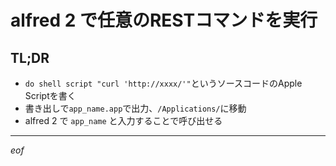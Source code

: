 # alfred 2 で任意のRESTコマンドを実行

## TL;DR
- ```do shell script "curl 'http://xxxx/'"```というソースコードのApple Scriptを書く
- 書き出しで```app_name.app```で出力、```/Applications/```に移動
- alfred 2 で ```app_name``` と入力することで呼び出せる

----

_eof_
